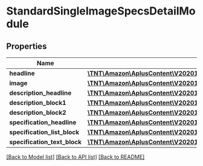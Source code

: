 # StandardSingleImageSpecsDetailModule

## Properties
Name | Type | Description | Notes
------------ | ------------- | ------------- | -------------
**headline** | [**\TNT\Amazon\AplusContent\V20201101\Model\TextComponent**](TextComponent.md) |  | [optional] 
**image** | [**\TNT\Amazon\AplusContent\V20201101\Model\ImageComponent**](ImageComponent.md) |  | [optional] 
**description_headline** | [**\TNT\Amazon\AplusContent\V20201101\Model\TextComponent**](TextComponent.md) |  | [optional] 
**description_block1** | [**\TNT\Amazon\AplusContent\V20201101\Model\StandardTextBlock**](StandardTextBlock.md) |  | [optional] 
**description_block2** | [**\TNT\Amazon\AplusContent\V20201101\Model\StandardTextBlock**](StandardTextBlock.md) |  | [optional] 
**specification_headline** | [**\TNT\Amazon\AplusContent\V20201101\Model\TextComponent**](TextComponent.md) |  | [optional] 
**specification_list_block** | [**\TNT\Amazon\AplusContent\V20201101\Model\StandardHeaderTextListBlock**](StandardHeaderTextListBlock.md) |  | [optional] 
**specification_text_block** | [**\TNT\Amazon\AplusContent\V20201101\Model\StandardTextBlock**](StandardTextBlock.md) |  | [optional] 

[[Back to Model list]](../README.md#documentation-for-models) [[Back to API list]](../README.md#documentation-for-api-endpoints) [[Back to README]](../README.md)


